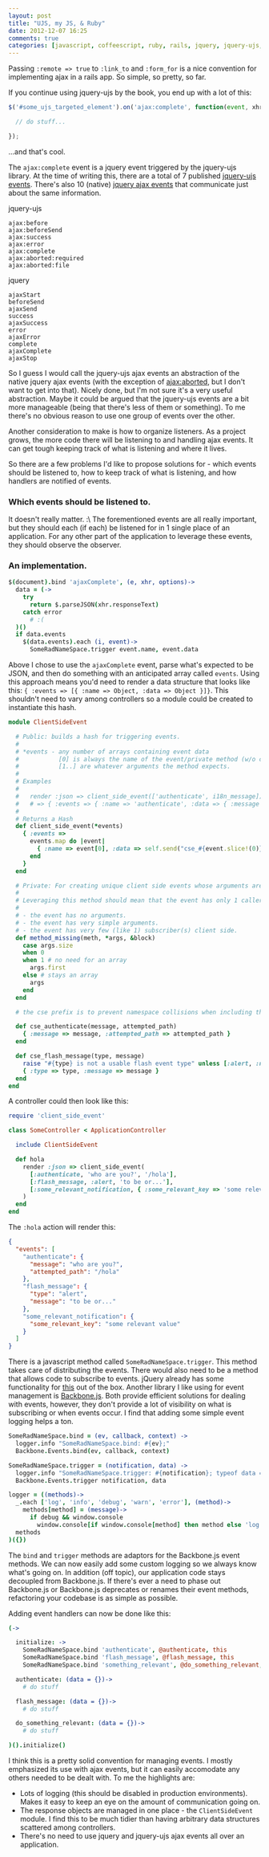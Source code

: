 ```yaml
---
layout: post
title: "UJS, my JS, & Ruby"
date: 2012-12-07 16:25
comments: true
categories: [javascript, coffeescript, ruby, rails, jquery, jquery-ujs, backbone, backbonejs]
---
```


Passing `:remote => true` to `:link_to` and `:form_for` is a nice convention for implementing ajax in a rails app. So simple, so pretty, so far.

If you continue using jquery-ujs by the book, you end up with a lot of this:
```javascript
$('#some_ujs_targeted_element').on('ajax:complete', function(event, xhr, status) {

  // do stuff...

});
```

...and that's cool.

The `ajax:complete` event is a jquery event triggered by the jquery-ujs library. At the time of writing this, there are a total of 7 published [jquery-ujs events](https://github.com/rails/jquery-ujs/wiki/ajax). There's also 10 (native) [jquery ajax events](http://docs.jquery.com/Ajax_Events) that communicate just about the same information.

jquery-ujs
```
ajax:before
ajax:beforeSend
ajax:success
ajax:error
ajax:complete
ajax:aborted:required
ajax:aborted:file
```

jquery
```
ajaxStart
beforeSend
ajaxSend
success
ajaxSuccess
error
ajaxError
complete
ajaxComplete
ajaxStop
```

So I guess I would call the jquery-ujs ajax events an abstraction of the native jquery ajax events (with the exception of [ajax:aborted](http://www.alfajango.com/blog/new-ajax-aborted-rails-jquery-ujs-callbacks/), but I don't want to get into that). Nicely done, but I'm not sure it's a very useful abstraction. Maybe it could be argued that the jquery-ujs events are a bit more manageable (being that there's less of them or something). To me there's no obvious reason to use one group of events over the other.

Another consideration to make is how to organize listeners. As a project grows, the more code there will be listening to and handling ajax events. It can get tough keeping track of what is listening and where it lives.

So there are a few problems I'd like to propose solutions for - which events should be listened to, how to keep track of what is listening, and how handlers are notified of events.

### Which events should be listened to.

It doesn't really matter. :\ The forementioned events are all really important, but they should each (if each) be listened for in 1 single place of an application. For any other part of the application to leverage these events, they should observe the observer.

### An implementation.

```coffeescript
$(document).bind 'ajaxComplete', (e, xhr, options)->
  data = (->
    try
      return $.parseJSON(xhr.responseText)
    catch error
      # :(
  )()
  if data.events
    $(data.events).each (i, event)->
      SomeRadNameSpace.trigger event.name, event.data
```

Above I chose to use the `ajaxComplete` event, parse what's expected to be JSON, and then do something with an anticipated array called `events`. Using this approach means you'd need to render a data structure that looks like this: `{ :events => [{ :name => Object, :data => Object }]}`. This shouldn't need to vary among controllers so a module could be created to instantiate this hash.

```ruby
module ClientSideEvent

  # Public: builds a hash for triggering events.
  #
  # *events - any number of arrays containing event data
  #           [0] is always the name of the event/private method (w/o cse_ prefix) that builds the desired event.
  #           [1..] are whatever arguments the method expects.
  #
  # Examples
  #
  #   render :json => client_side_event(['authenticate', i18n_message])
  #   # => { :events => { :name => 'authenticate', :data => { :message => 'whatever i18n_message is' } }
  #
  # Returns a Hash
  def client_side_event(*events)
    { :events =>
      events.map do |event|
        { :name => event[0], :data => self.send("cse_#{event.slice!(0)}", *event) }
      end
    }
  end

  # Private: For creating unique client side events whose arguments are better managed from its caller.
  #
  # Leveraging this method should mean that the event has only 1 caller and at least one of the following statements are true:
  #
  # - the event has no arguments.
  # - the event has very simple arguments.
  # - the event has very few (like 1) subscriber(s) client side.
  def method_missing(meth, *args, &block)
    case args.size
    when 0
    when 1 # no need for an array
      args.first
    else # stays an array
      args
    end
  end

  # the cse prefix is to prevent namespace collisions when including this module.

  def cse_authenticate(message, attempted_path)
    { :message => message, :attempted_path => attempted_path }
  end

  def cse_flash_message(type, message)
    raise "#{type} is not a usable flash event type" unless [:alert, :notice, :error, :success].include? type
    { :type => type, :message => message }
  end
end
```

A controller could then look like this:

```ruby
require 'client_side_event'

class SomeController < ApplicationController

  include ClientSideEvent

  def hola
    render :json => client_side_event(
      [:authenticate, 'who are you?', '/hola'],
      [:flash_message, :alert, 'to be or...'],
      [:some_relevant_notification, { :some_relevant_key => 'some relevant value' }]
    )
  end
end
```

The `:hola` action will render this:

```json
{
  "events": [
    "authenticate": {
      "message": "who are you?",
      "attempted_path": "/hola"
    },
    "flash_message": {
      "type": "alert",
      "message": "to be or..."
    },
    "some_relevant_notification": {
      "some_relevant_key": "some relevant value"
    }
  ]
}
```

There is a javascript method called `SomeRadNameSpace.trigger`. This method takes care of distributing the events. There would also need to be a method that allows code to subscribe to events. jQuery already has some functionality for [this](http://api.jquery.com/category/events/) out of the box. Another library I like using for event management is [Backbone.js](http://backbonejs.org/). Both provide efficient solutions for dealing with events, however, they don't provide a lot of visibility on what is subscribing or when events occur. I find that adding some simple event logging helps a ton.

```coffeescript
SomeRadNameSpace.bind = (ev, callback, context) ->
  logger.info "SomeRadNameSpace.bind: #{ev};"
  Backbone.Events.bind(ev, callback, context)

SomeRadNameSpace.trigger = (notification, data) ->
  logger.info "SomeRadNameSpace.trigger: #{notification}; typeof data == #{typeof data};"
  Backbone.Events.trigger notification, data

logger = ((methods)->
  _.each ['log', 'info', 'debug', 'warn', 'error'], (method)->
    methods[method] = (message)->
      if debug && window.console
        window.console[if window.console[method] then method else 'log'] message
  methods
)({})
```

The `bind` and `trigger` methods are adaptors for the Backbone.js event methods. We can now easily add some custom logging so we always know what's going on. In addition (off topic), our application code stays decoupled from Backbone.js. If there's ever a need to phase out Backbone.js or Backbone.js deprecates or renames their event methods, refactoring your codebase is as simple as possible.

Adding event handlers can now be done like this:

```coffeescript
(->

  initialize: ->
    SomeRadNameSpace.bind 'authenticate', @authenticate, this
    SomeRadNameSpace.bind 'flash_message', @flash_message, this
    SomeRadNameSpace.bind 'something_relevant', @do_something_relevant, this

  authenticate: (data = {})->
    # do stuff

  flash_message: (data = {})->
    # do stuff

  do_something_relevant: (data = {})->
    # do stuff

)().initialize()
```

I think this is a pretty solid convention for managing events. I mostly emphasized its use with ajax events, but it can easily accomodate any others needed to be dealt with. To me the highlights are:

* Lots of logging (this should be disabled in production environments). Makes it easy to keep an eye on the amount of communication going on.
* The response objects are managed in one place - the `ClientSideEvent` module. I find this to be much tidier than having arbitrary data structures scattered among controllers.
* There's no need to use jquery and jquery-ujs ajax events all over an application.
